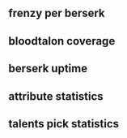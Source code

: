 ## frenzy per berserk

## bloodtalon coverage

## berserk uptime

## attribute statistics

## talents pick statistics